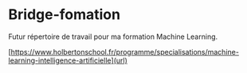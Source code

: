 # Bridge-fomation
Futur répertoire de travail pour ma formation Machine Learning.




[https://www.holbertonschool.fr/programme/specialisations/machine-learning-intelligence-artificielle](url)
